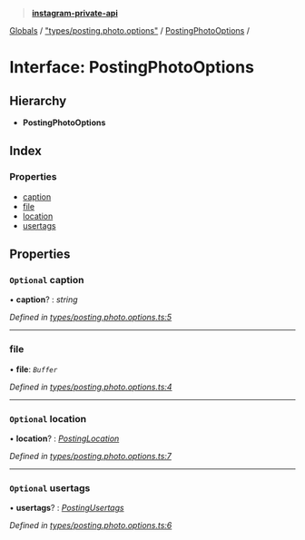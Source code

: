 > **[instagram-private-api](../README.md)**

[Globals](../README.md) / ["types/posting.photo.options"](../modules/_types_posting_photo_options_.md) / [PostingPhotoOptions](_types_posting_photo_options_.postingphotooptions.md) /

# Interface: PostingPhotoOptions

## Hierarchy

* **PostingPhotoOptions**

## Index

### Properties

* [caption](_types_posting_photo_options_.postingphotooptions.md#optional-caption)
* [file](_types_posting_photo_options_.postingphotooptions.md#file)
* [location](_types_posting_photo_options_.postingphotooptions.md#optional-location)
* [usertags](_types_posting_photo_options_.postingphotooptions.md#optional-usertags)

## Properties

### `Optional` caption

• **caption**? : *string*

*Defined in [types/posting.photo.options.ts:5](https://github.com/dilame/instagram-private-api/blob/e9c516c/src/types/posting.photo.options.ts#L5)*

___

###  file

• **file**: *`Buffer`*

*Defined in [types/posting.photo.options.ts:4](https://github.com/dilame/instagram-private-api/blob/e9c516c/src/types/posting.photo.options.ts#L4)*

___

### `Optional` location

• **location**? : *[PostingLocation](_types_posting_options_.postinglocation.md)*

*Defined in [types/posting.photo.options.ts:7](https://github.com/dilame/instagram-private-api/blob/e9c516c/src/types/posting.photo.options.ts#L7)*

___

### `Optional` usertags

• **usertags**? : *[PostingUsertags](_types_posting_options_.postingusertags.md)*

*Defined in [types/posting.photo.options.ts:6](https://github.com/dilame/instagram-private-api/blob/e9c516c/src/types/posting.photo.options.ts#L6)*